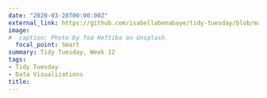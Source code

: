 ```yaml
---
date: "2020-03-28T00:00:00Z"
external_link: https://github.com/isabellabenabaye/tidy-tuesday/blob/master/2020/12_theoffice/README.md
image:
#  caption: Photo by Toa Heftiba on Unsplash
  focal_point: Smart
summary: Tidy Tuesday, Week 12
tags:
- Tidy Tuesday
- Data Visualizations
title: 
---
```

